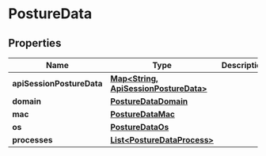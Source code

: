 

# PostureData


## Properties

| Name | Type | Description | Notes |
|------------ | ------------- | ------------- | -------------|
|**apiSessionPostureData** | [**Map&lt;String, ApiSessionPostureData&gt;**](ApiSessionPostureData.md) |  |  |
|**domain** | [**PostureDataDomain**](PostureDataDomain.md) |  |  |
|**mac** | [**PostureDataMac**](PostureDataMac.md) |  |  |
|**os** | [**PostureDataOs**](PostureDataOs.md) |  |  |
|**processes** | [**List&lt;PostureDataProcess&gt;**](PostureDataProcess.md) |  |  |



